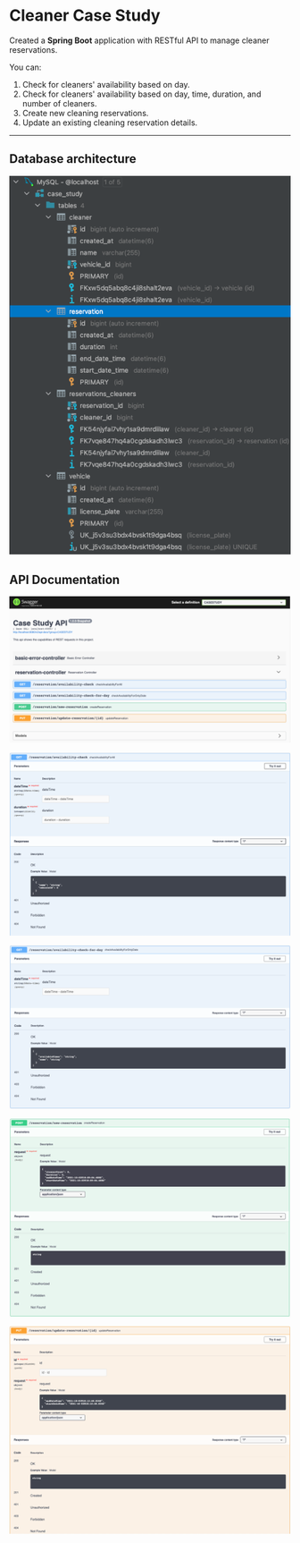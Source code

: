 # Cleaner Case Study

Created a **Spring Boot** application with RESTful API to manage cleaner reservations.

You can:

1) Check for cleaners' availability based on day.
2) Check for cleaners' availability based on day, time, duration, and number of cleaners.
3) Create new cleaning reservations.
4) Update an existing cleaning reservation details.

----------

## Database architecture
![img.png](src/main/resources/static/img.png)

## API Documentation
![img_1.png](src/main/resources/static/img_1.png)

![img_2.png](src/main/resources/static/img_2.png)

![img_3.png](src/main/resources/static/img_3.png)

![img_4.png](src/main/resources/static/img_4.png)

![img_5.png](src/main/resources/static/img_5.png)